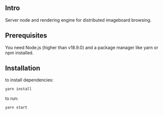 ## Intro
Server node and rendering engine for distributed imageboard browsing.

## Prerequisites
You need Node.js (higher than v18.9.0) and a package manager like yarn or npm installed. 


## Installation
to install dependencies:

```bash
yarn install
```

to run:

```bash
yarn start
 ```
